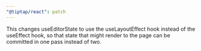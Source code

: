 ```yaml
---
"@tiptap/react": patch
---
```


This changes useEditorState to use the useLayoutEffect hook instead of the useEffect hook, so that state that might render to the page can be committed in one pass instead of two.
